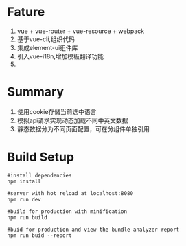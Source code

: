 # Fature
1. vue + vue-router + vue-resource + webpack
2. 基于vue-cli,组织代码
3. 集成element-ui组件库
4. 引入vue-i18n,增加模板翻译功能
5. 

# Summary
1. 使用cookie存储当前选中语言
2. 模拟api请求实现动态加载不同中英文数据
3. 静态数据分为不同页面配置，可在分组件单独引用

# Build Setup

```
#install dependencies
npm install

#server with hot reload at localhost:8080
npm run dev

#build for production with minification
npm run build

#buid for production and view the bundle analyzer report
npm run buid --report
```

